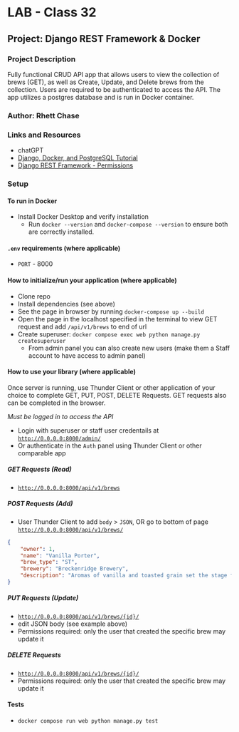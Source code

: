 # LAB - Class 32

## Project: Django REST Framework & Docker

### Project Description

Fully functional CRUD API app that allows users to view the collection of brews (GET), as well as Create, Update, and Delete brews from the collection. Users are required to be authenticated to access the API. The app utilizes a postgres database and is run in Docker container.

### Author: Rhett Chase

### Links and Resources

<!-- - [back-end server url](https://capital-finder-rhett-chase.vercel.app/api) -->
<!-- - [front-end application](http://xyz.com/) (when applicable) -->
- chatGPT
- [Django, Docker, and PostgreSQL Tutorial](https://learndjango.com/tutorials/django-docker-and-postgresql-tutorial)
- [Django REST Framework - Permissions](https://www.django-rest-framework.org/api-guide/permissions/#custom-permissions)

### Setup

#### To run in Docker

- Install Docker Desktop and verify installation
  - Run `docker --version` and `docker-compose --version` to ensure both are correctly installed.

#### `.env` requirements (where applicable)

<!-- i.e.
- `PORT` - Port Number
- `DATABASE_URL` - URL to the running Postgres instance/db -->
- `PORT` - 8000

#### How to initialize/run your application (where applicable)

- Clone repo
- Install dependencies (see above)
- See the page in browser by running `docker-compose up --build`
- Open the page in the localhost specified in the terminal to view GET request and add `/api/v1/brews` to end of url
- Create superuser: `docker compose exec web python manage.py createsuperuser`
  - From admin panel you can also create new users (make them a Staff account to have access to admin panel)

#### How to use your library (where applicable)

Once server is running, use Thunder Client or other application of your choice to complete GET, PUT, POST, DELETE Requests. GET requests also can be completed in the browser.

*Must be logged in to access the API*

- Login with superuser or staff user credentails at [`http://0.0.0.0:8000/admin/`](http://0.0.0.0:8000/admin/)
- Or authenticate in the `Auth` panel using Thunder Client or other comparable app

##### GET Requests (Read)

- [`http://0.0.0.0:8000/api/v1/brews`](http://0.0.0.0:8000/api/v1/brews/)

##### POST Requests (Add)

- User Thunder Client to add `body` > `JSON`, OR go to bottom of page [`http://0.0.0.0:8000/api/v1/brews/`](http://0.0.0.0:8000/api/v1/brews/)

```json
{
    "owner": 1,
    "name": "Vanilla Porter",
    "brew_type": "ST",
    "brewery": "Breckenridge Brewery",
    "description": "Aromas of vanilla and toasted grain set the stage for mellow flavors of vanilla and dark roasted malts in this popular porter."
}
```

##### PUT Requests (Update)

- [`http://0.0.0.0:8000/api/v1/brews/{id}/`](http://0.0.0.0:8000/api/v1/brews/2/)
- edit JSON body (see example above)
- Permissions required: only the user that created the specific brew may update it

##### DELETE Requests

- [`http://0.0.0.0:8000/api/v1/brews/{id}/`](http://0.0.0.0:8000/api/v1/brews/2/)
- Permissions required: only the user that created the specific brew may update it

#### Tests

- `docker compose run web python manage.py test`

